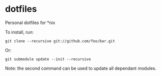 # dotfiles
Personal dotfiles for *nix

To install, run:

```
git clone --recursive git://github.com/foo/bar.git
```

Or:

```
git submodule update --init --recursive
```

Note: the second command can be used to update all dependant modules.
